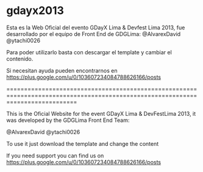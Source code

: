 gdayx2013
=========

Esta es la Web Oficial del evento GDayX Lima & Devfest Lima 2013, fue desarrollado por el equipo de Front End de GDGLima:
@AlvarexDavid
@ytachi0026

Para poder utilizarlo basta con descargar el template y cambiar el contenido.

Si necesitan ayuda pueden encontrarnos en https://plus.google.com/u/0/103607234084788626166/posts


================================================================================================================================

This is the Oficial Website for the event GDayX Lima & DevFestLima 2013, it was developed by the GDGLima Front End Team:

@AlvarexDavid
@ytachi0026

To use it just download the template and change the content

If you need support you can find us on https://plus.google.com/u/0/103607234084788626166/posts



